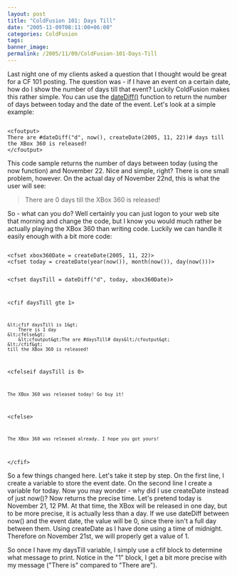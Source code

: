 ```yaml
---
layout: post
title: "ColdFusion 101: Days Till"
date: "2005-11-09T08:11:00+06:00"
categories: ColdFusion 
tags: 
banner_image: 
permalink: /2005/11/09/ColdFusion-101-Days-Till
---
```


Last night one of my clients asked a question that I thought would be great for a CF 101 posting. The question was - if I have an event on a certain date, how do I show the number of days till that event? Luckily ColdFusion makes this rather simple. You can use the <a href="http://livedocs.macromedia.com/coldfusion/7/htmldocs/00000440.htm#1103187">dateDiff()</a> function to return the number of days between today and the date of the event. Let's look at a simple example:

<code>
&lt;cfoutput&gt;
There are #dateDiff("d", now(), createDate(2005, 11, 22))# days till the XBox 360 is released!
&lt;/cfoutput&gt;
</code>

This code sample returns the number of days between today (using the now function) and November 22. Nice and simple, right? There is one small problem, however. On the actual day of November 22nd, this is what the user will see:

<blockquote>
There are 0 days till the XBox 360 is released!
</blockquote>

So - what can you do? Well certainly you can just logon to your web site that morning and change the code, but I know you would much rather be actually playing the XBox 360 than writing code. Luckily we can handle it easily enough with a bit more code:

<code>
&lt;cfset xbox360Date = createDate(2005, 11, 22)&gt;
&lt;cfset today = createDate(year(now()), month(now()), day(now()))&gt;

&lt;cfset daysTill = dateDiff("d", today, xbox360Date)&gt;

&lt;cfif daysTill gte 1&gt;

	&lt;cfif daysTill is 1&gt;
		There is 1 day
	&lt;cfelse&gt;
		&lt;cfoutput&gt;The are #daysTill# days&lt;/cfoutput&gt;
	&lt;/cfif&gt;
	till the XBox 360 is released!

&lt;cfelseif daysTill is 0&gt;

	The XBox 360 was released today! Go buy it!
	
&lt;cfelse&gt;

	The XBox 360 was released already. I hope you got yours!
	
&lt;/cfif&gt;
</code>

So a few things changed here. Let's take it step by step. On the first line, I create a variable to store the event date. On the second line I create a variable for today. Now you may wonder - why did I use createDate  instead of just now()? Now returns the precise time. Let's pretend today is November 21, 12 PM. At that time, the XBox will be released in one day, but to be more precise, it is actually less than a day. If we use dateDiff between now() and the event date, the value will be 0, since there isn't a full day between them. Using createDate as I have done using a time of midnight. Therefore on November 21st, we will properly get a value of 1.

So once I have my daysTill variable, I simply use a cfif block to determine what message to print. Notice in the "1" block, I get a bit more precise with my message ("There is" compared to "There are").